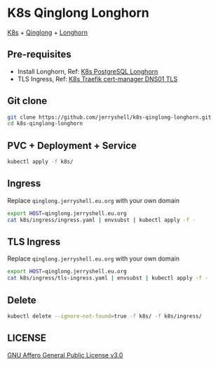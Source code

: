 # K8s Qinglong Longhorn

[K8s](https://kubernetes.io/) + [Qinglong](https://github.com/whyour/qinglong) + [Longhorn](https://longhorn.io/)

## Pre-requisites

- Install Longhorn, Ref: [K8s PostgreSQL Longhorn](https://github.com/jerryshell/k8s-postgres-longhorn)
- TLS Ingress, Ref: [K8s Traefik cert-manager DNS01 TLS](https://github.com/jerryshell/k8s-traefik-cert-manager-dns01-tls)

## Git clone

```bash
git clone https://github.com/jerryshell/k8s-qinglong-longhorn.git
cd k8s-qinglong-longhorn
```

## PVC + Deployment + Service

```bash
kubectl apply -f k8s/
```

## Ingress

Replace `qinglong.jerryshell.eu.org` with your own domain

```bash
export HOST=qinglong.jerryshell.eu.org
cat k8s/ingress/ingress.yaml | envsubst | kubectl apply -f -
```

## TLS Ingress

Replace `qinglong.jerryshell.eu.org` with your own domain

```bash
export HOST=qinglong.jerryshell.eu.org
cat k8s/ingress/tls-ingress.yaml | envsubst | kubectl apply -f -
```

## Delete

```bash
kubectl delete --ignore-not-found=true -f k8s/ -f k8s/ingress/
```

## LICENSE

[GNU Affero General Public License v3.0](https://choosealicense.com/licenses/agpl-3.0/)
